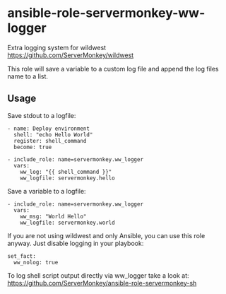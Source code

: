 # ansible-role-servermonkey-ww-logger

Extra logging system for wildwest https://github.com/ServerMonkey/wildwest

This role will save a variable to a custom log file and append the log files
name to a list.

## Usage

Save stdout to a logfile:

```
- name: Deploy environment
  shell: "echo Hello World"
  register: shell_command
  become: true

- include_role: name=servermonkey.ww_logger
  vars:
    ww_log: "{{ shell_command }}"
    ww_logfile: servermonkey.hello
```

Save a variable to a logfile:

```
- include_role: name=servermonkey.ww_logger
  vars:
    ww_msg: "World Hello"
    ww_logfile: servermonkey.world
```

If you are not using wildwest and only Ansible, you can use this role anyway.
Just disable logging in your playbook:

```
set_fact:
  ww_nolog: true
```

To log shell script output directly via ww_logger take a look at:
https://github.com/ServerMonkey/ansible-role-servermonkey-sh
